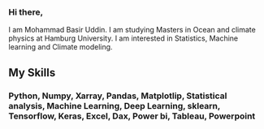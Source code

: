 ### Hi there, 

I am Mohammad Basir Uddin. I am studying Masters in Ocean and climate physics at Hamburg University. I am interested in Statistics, Machine learning and Climate modeling.

## My Skills
### Python, Numpy, Xarray, Pandas, Matplotlip, Statistical analysis, Machine Learning, Deep Learning, sklearn, Tensorflow, Keras, Excel, Dax, Power bi, Tableau, Powerpoint
